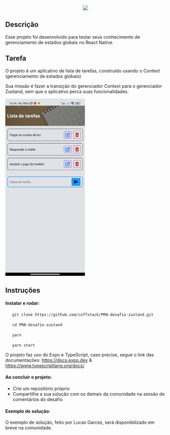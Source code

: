 <div align="center" >        <img src="https://github.com/coffstack.png" width="250" /></div>

## Descrição

Esse projeto foi desenvolvido para testar seus conhecimento de gerenciamento de estados globais no React Native.

## Tarefa

O projeto é um aplicativo de lista de tarefas, construído usando o Context (gerenciamento de estados globais)

Sua missão é fazer a transição do gerenciador Context para o gerenciador Zustand, sem que o aplicativo perca suas funcionalidades.

<div align="left">    
   <img src="/assets/exemple.jpg" width="250"/>
</div>

## Instruções

#### Instalar e rodar:

```
   git clone https://github.com/coffstack/PRN-desafio-zustand.git

   cd PRN-desafio-zustand

   yarn

   yarn start
```

O projeto faz uso do Expo e TypeScript, caso precise, segue o link das documentações: https://docs.expo.dev & https://www.typescriptlang.org/docs/

#### Ao concluir o projeto:

- Crie um repositório próprio
- Compartilhe a sua solução com os demais da comunidade na sessão de comentários do desafio

#### Exemplo de solução:

O exemplo de solução, feito por Lucas Garcez, será disponibilizado em breve na comunidade.
